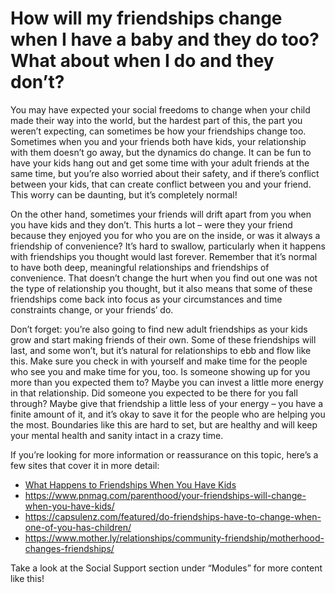 # How will my friendships change when I have a baby and they do too? What about when I do and they don’t? 

You may have expected your social freedoms to change when your child made their way into the world, but the hardest part of this, the part you weren’t expecting, can sometimes be how your friendships change too. Sometimes when you and your friends both have kids, your relationship with them doesn’t go away, but the dynamics do change. It can be fun to have your kids hang out and get some time with your adult friends at the same time, but you’re also worried about their safety, and if there’s conflict between your kids, that can create conflict between you and your friend. This worry can be daunting, but it’s completely normal!

On the other hand, sometimes your friends will drift apart from you when you have kids and they don’t. This hurts a lot – were they your friend because they enjoyed you for who you are on the inside, or was it always a friendship of convenience? It’s hard to swallow, particularly when it happens with friendships you thought would last forever. Remember that it’s normal to have both deep, meaningful relationships and friendships of convenience. That doesn’t change the hurt when you find out one was not the type of relationship you thought, but it also means that some of these friendships come back into focus as your circumstances and time constraints change, or your friends’ do.

Don’t forget: you’re also going to find new adult friendships as your kids grow and start making friends of their own. Some of these friendships will last, and some won’t, but it’s natural for relationships to ebb and flow like this. Make sure you check in with yourself and make time for the people who see you and make time for you, too. Is someone showing up for you more than you expected them to? Maybe you can invest a little more energy in that relationship. Did someone you expected to be there for you fall through? Maybe give that friendship a little less of your energy – you have a finite amount of it, and it’s okay to save it for the people who are helping you the most. Boundaries like this are hard to set, but are healthy and will keep your mental health and sanity intact in a crazy time.

If you’re looking for more information or reassurance on this topic, here’s a few sites that cover it in more detail: 
* [What Happens to Friendships When You Have Kids](https://www.psychologytoday.com/us/blog/insight-is-2020/201802/what-happens-friendships-when-you-have-kids)
* https://www.pnmag.com/parenthood/your-friendships-will-change-when-you-have-kids/ 
* https://capsulenz.com/featured/do-friendships-have-to-change-when-one-of-you-has-children/ 
* https://www.mother.ly/relationships/community-friendship/motherhood-changes-friendships/ 

Take a look at the Social Support section under “Modules” for more content like this!
